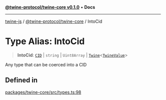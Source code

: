 [**@twine-protocol/twine-core v0.1.0**](../README.md) • **Docs**

***

[twine-js](../../../README.md) / [@twine-protocol/twine-core](../README.md) / IntoCid

# Type Alias: IntoCid

> **IntoCid**: [`CID`](../classes/CID.md) \| `string` \| `Uint8Array` \| [`Twine`](../classes/Twine.md)\<[`TwineValue`](TwineValue.md)\>

Any type that can be coerced into a CID

## Defined in

[packages/twine-core/src/types.ts:98](https://github.com/twine-protocol/twine-js/blob/bc5370ff2573a6e5e5c7a912acc672967ce4c5db/packages/twine-core/src/types.ts#L98)
